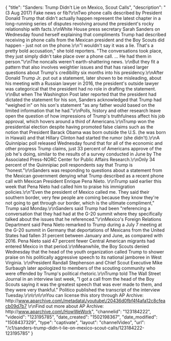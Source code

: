 {
    "title": "Sanders: Trump Didn't Lie on Mexico, Scout Calls",
    "description": "(3 Aug 2017) Fake news or fib?\r\nTwo phone calls described by President Donald Trump that didn't actually happen represent the latest chapter in a long-running series of disputes revolving around the president's rocky relationship with facts.\r\nWhite House press secretary Sarah Sanders on Wednesday found herself explaining that compliments Trump had described receiving in phone calls from the Mexican president and the Boy Scouts did happen - just not on the phone.\r\n\"I wouldn't say it was a lie. That's a pretty bold accusation,\" she told reporters. \"The conversations took place, they just simply didn't take place over a phone call. ... He had them in person.\"\r\nThe noncalls weren't earth-shattering news. \r\nBut they fit a pattern that also involves weightier issues and that has raised larger questions about Trump's credibility six months into his presidency.\r\nAfter Donald Trump Jr. put out a statement, later shown to be misleading, about his meeting with a Russian lawyer in 2016, the president's outside lawyer was categorical that the president had no role in drafting the statement. \r\nBut when The Washington Post later reported that the president had dictated the statement for his son, Sanders acknowledged that Trump had \"weighed in\" on his son's statement \"as any father would based on the limited information that he had.\"\r\nPolls, history and other research leave open the question of how impressions of Trump's truthfulness affect his job approval, which hovers around a third of Americans.\r\nTrump won the presidential election despite having promoted false claims such as the notion that President Barack Obama was born outside the U.S. (he was born in Hawaii) and that Hillary Clinton had started the rumor (she didn't).\r\nA Quinnipiac poll released Wednesday found that for all of the economic and other progress Trump claims, just 33 percent of Americans approve of the job he's doing, similar to the results of a survey conducted in June by The Associated Press-NORC Center for Public Affairs Research.\r\nOnly 34 percent of the Quinnipiac poll respondents say that Trump is \"honest.\"\r\nSanders was responding to questions about a statement from the Mexican government denying what Trump described as a recent phone call with Mexican President Enrique Pena Nieto. \r\nTrump said earlier this week that Pena Nieto had called him to praise his immigration policies.\r\n\"Even the president of Mexico called me. They said their southern border, very few people are coming because they know they're not going to get through our border, which is the ultimate compliment,\" Trump said Monday.\r\nSanders said Trump had been \"referencing a conversation that they had had at the G-20 summit where they specifically talked about the issues that he referenced.\"\r\nMexico's Foreign Relations Department said Pena Nieto remarked to Trump during a July 7 meeting at the G-20 summit in Germany that deportations of Mexicans from the United States had fallen 31 percent between January and June, as compared with 2016. Pena Nieto said 47 percent fewer Central American migrants had entered Mexico in that period.\r\nMeanwhile, the Boy Scouts denied Wednesday that the head of the youth organization called Trump to shower praise on his politically aggressive speech to its national jamboree in West Virginia. \r\nPresident Randall Stephenson and Chief Scout Executive Mike Surbaugh later apologized to members of the scouting community who were offended by Trump's political rhetoric.\r\nTrump told The Wall Street Journal in an interview last week, \"I got a call from the head of the Boy Scouts saying it was the greatest speech that was ever made to them, and they were very thankful.\" Politico published the transcript of the interview Tuesday.\r\n\r\n\r\nYou can license this story through AP Archive: http:\/\/www.aparchive.com\/metadata\/youtube\/20436d0fbf4f4afa12c8cfeacb09d7b7 \r\nFind out more about AP Archive: http:\/\/www.aparchive.com\/HowWeWork",
    "channelid": "123184222",
    "videoid": "123195785",
    "date_created": "1502198367",
    "date_modified": "1508437329",
    "type": "captivate",
    "layout": "channelVideo",
    "url": "\/c1\/sanders-trump-didn-t-lie-on-mexico-scout-calls\/123184222-123195785"
}
